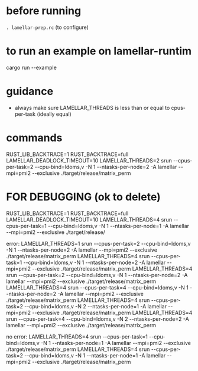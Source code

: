 # before running

`. lamellar-prep.rc` (to configure)

# to run an example on lamellar-runtim

cargo run --example <examplefiletorun>

# guidance

- always make sure LAMELLAR_THREADS is less than or equal to cpus-per-task (ideally equal)

# commands

RUST_LIB_BACKTRACE=1 RUST_BACKTRACE=full LAMELLAR_DEADLOCK_TIMEOUT=10 LAMELLAR_THREADS=2 srun --cpus-per-task=2 --cpu-bind=ldoms,v  -N 1 --ntasks-per-node=2 -A lamellar --mpi=pmi2 --exclusive ./target/release/matrix_perm


# FOR DEBUGGING (ok to delete)

RUST_LIB_BACKTRACE=1 RUST_BACKTRACE=full LAMELLAR_DEADLOCK_TIMEOUT=10 LAMELLAR_THREADS=4 srun --cpus-per-task=1 --cpu-bind=ldoms,v  -N 1 --ntasks-per-node=1 -A lamellar --mpi=pmi2 --exclusive ./target/release/

error:
LAMELLAR_THREADS=1 srun --cpus-per-task=2 --cpu-bind=ldoms,v  -N 1 --ntasks-per-node=2 -A lamellar --mpi=pmi2 --exclusive ./target/release/matrix_perm
LAMELLAR_THREADS=4 srun --cpus-per-task=1 --cpu-bind=ldoms,v  -N 1 --ntasks-per-node=2 -A lamellar --mpi=pmi2 --exclusive ./target/release/matrix_perm
LAMELLAR_THREADS=4 srun --cpus-per-task=2 --cpu-bind=ldoms,v  -N 1 --ntasks-per-node=2 -A lamellar --mpi=pmi2 --exclusive ./target/release/matrix_perm
LAMELLAR_THREADS=4 srun --cpus-per-task=4 --cpu-bind=ldoms,v  -N 1 --ntasks-per-node=2 -A lamellar --mpi=pmi2 --exclusive ./target/release/matrix_perm
LAMELLAR_THREADS=4 srun --cpus-per-task=2 --cpu-bind=ldoms,v  -N 2 --ntasks-per-node=1 -A lamellar --mpi=pmi2 --exclusive ./target/release/matrix_perm
LAMELLAR_THREADS=4 srun --cpus-per-task=4 --cpu-bind=ldoms,v  -N 2 --ntasks-per-node=2 -A lamellar --mpi=pmi2 --exclusive ./target/release/matrix_perm

no error:
LAMELLAR_THREADS=4 srun --cpus-per-task=1 --cpu-bind=ldoms,v  -N 1 --ntasks-per-node=1 -A lamellar --mpi=pmi2 --exclusive ./target/release/matrix_perm
LAMELLAR_THREADS=4 srun --cpus-per-task=2 --cpu-bind=ldoms,v  -N 1 --ntasks-per-node=1 -A lamellar --mpi=pmi2 --exclusive ./target/release/matrix_perm